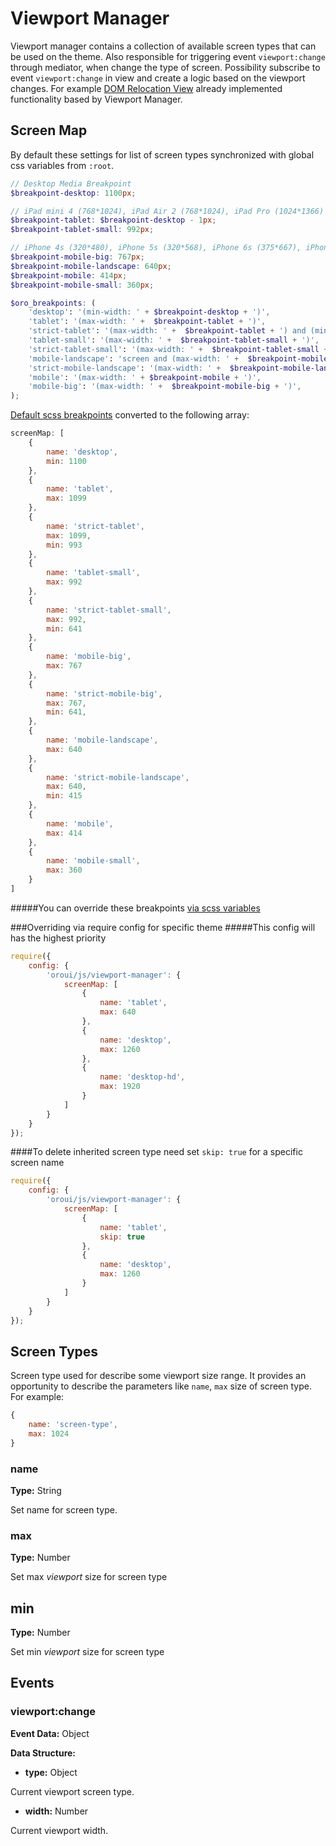 # Viewport Manager

Viewport manager contains a collection of available screen types that can be used on the theme.
Also responsible for triggering event `viewport:change` through mediator, when change the type of screen.
Possibility subscribe to event `viewport:change` in view and create a logic based on the viewport changes.
For example [DOM Relocation View](../../../../../../../../../commerce/src/Oro/Bundle/FrontendBundle/Resources/doc/components/dom-relocation-view.md) already implemented functionality based by Viewport Manager.

## Screen Map
By default these settings for list of screen types synchronized with global css variables from `:root`.

```scss
// Desktop Media Breakpoint
$breakpoint-desktop: 1100px;

// iPad mini 4 (768*1024), iPad Air 2 (768*1024), iPad Pro (1024*1366)
$breakpoint-tablet: $breakpoint-desktop - 1px;
$breakpoint-tablet-small: 992px;

// iPhone 4s (320*480), iPhone 5s (320*568), iPhone 6s (375*667), iPhone 6s Plus (414*763)
$breakpoint-mobile-big: 767px;
$breakpoint-mobile-landscape: 640px;
$breakpoint-mobile: 414px;
$breakpoint-mobile-small: 360px;

$oro_breakpoints: (
    'desktop': '(min-width: ' + $breakpoint-desktop + ')',
    'tablet': '(max-width: ' +  $breakpoint-tablet + ')',
    'strict-tablet': '(max-width: ' +  $breakpoint-tablet + ') and (min-width: ' + ($breakpoint-tablet-small + 1) + ')',
    'tablet-small': '(max-width: ' +  $breakpoint-tablet-small + ')',
    'strict-tablet-small': '(max-width: ' +  $breakpoint-tablet-small + ') and (min-width: ' + ($breakpoint-mobile-landscape + 1) + ')',
    'mobile-landscape': 'screen and (max-width: ' +  $breakpoint-mobile-landscape + ')',
    'strict-mobile-landscape': '(max-width: ' +  $breakpoint-mobile-landscape + ') and (min-width: ' + ($breakpoint-mobile + 1) + ')',
    'mobile': '(max-width: ' + $breakpoint-mobile + ')',
    'mobile-big': '(max-width: ' +  $breakpoint-mobile-big + ')',
);

```

[Default scss breakpoints](../../../public/blank/scss/settings/partials/_breakpoints.scss) converted to the following array:
```javascript
screenMap: [
    {
        name: 'desktop',
        min: 1100
    },
    {
        name: 'tablet',
        max: 1099
    },
    {
        name: 'strict-tablet',
        max: 1099,
        min: 993
    },
    {
        name: 'tablet-small',
        max: 992
    },
    {
        name: 'strict-tablet-small', 
        max: 992,
        min: 641
    },
    {
        name: 'mobile-big', 
        max: 767
    },
    {
        name: 'strict-mobile-big', 
        max: 767,
        min: 641,
    },
    {
        name: 'mobile-landscape',
        max: 640
    },
    {
        name: 'strict-mobile-landscape',
        max: 640,
        min: 415
    },
    {
        name: 'mobile',
        max: 414
    },
    {
        name: 'mobile-small',
        max: 360
    }
]
```

#####You can override these breakpoints [via scss variables](https://github.com/oroinc/customer-portal/blob/master/src/Oro/Bundle/FrontendBundle/Resources/doc/frontendStylesCustomization.md#how-to-change-media-breakpoints)

###Overriding via require config for specific theme
#####This config will has the highest priority

```javascript
require({
    config: {
        'oroui/js/viewport-manager': {
            screenMap: [
                {
                    name: 'tablet',
                    max: 640
                },
                {
                    name: 'desktop',
                    max: 1260
                },
                {
                    name: 'desktop-hd',
                    max: 1920
                }
            ]
        }
    }
});

```


####To delete inherited screen type need set `skip: true` for a specific screen name
```javascript
require({
    config: {
        'oroui/js/viewport-manager': {
            screenMap: [
                {
                    name: 'tablet',
                    skip: true
                },
                {
                    name: 'desktop',
                    max: 1260
                }
            ]
        }
    }
});
```

## Screen Types
Screen type used for describe some viewport size range.
It provides an opportunity to describe the parameters like `name`, `max` size of screen type.
For example:
```javascript
{
    name: 'screen-type',
    max: 1024
}
```
### name
**Type:** String

Set name for screen type.

### max
**Type:** Number

Set max *viewport* size for screen type

## min
**Type:** Number

Set min *viewport* size for screen type

## Events

### viewport:change
**Event Data:** Object

**Data Structure:**

* **type:** Object

Current viewport screen type.

* **width:** Number

Current viewport width.

